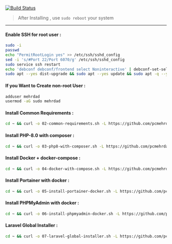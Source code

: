 [![Build Status](https://files.ariadata.co/file/ariadata_logo.png)](https://ariadata.co)

> After Installing , use `sudo reboot` your system
---
#### Enable SSH for root user :
```sh
sudo -i
passwd
echo "PermitRootLogin yes" >> /etc/ssh/sshd_config
sed -i 's/#Port 22/Port 6070/g' /etc/ssh/sshd_config
sudo service ssh restart
echo 'debconf debconf/frontend select Noninteractive' | debconf-set-selections
sudo apt --yes dist-upgrade && sudo apt --yes update && sudo apt -q --yes upgrade
```
#### If you Want to Create non-root User :
```sh
adduser mehrdad
usermod -aG sudo mehrdad
```
#### Install Common Requirements :
```sh
cd ~ && curl -o 02-common-requirements.sh -L https://github.com/pcmehrdad/from-ubuntu-to-laravel-cicd/raw/main/02-common-requirements.sh && sudo bash 02-common-requirements.sh
```
#### Install PHP-8.0 with composer :
```sh
cd ~ && curl -o 03-php8-with-composer.sh -L https://github.com/pcmehrdad/from-ubuntu-to-laravel-cicd/raw/main/03-php8-with-composer.sh && sudo bash 03-php8-with-composer.sh
```
#### Install Docker + docker-compose :
```sh
cd ~ && curl -o 04-docker-with-compose.sh -L https://github.com/pcmehrdad/from-ubuntu-to-laravel-cicd/raw/main/04-docker-with-compose.sh && sudo bash 04-docker-with-compose.sh
```
#### Install Portainer with docker :
```sh
cd ~ && curl -o 05-install-portainer-docker.sh -L https://github.com/pcmehrdad/from-ubuntu-to-laravel-cicd/raw/main/05-install-portainer-docker.sh && sudo bash 05-install-portainer-docker.sh
```
#### Install PHPMyAdmin with docker :
```sh
cd ~ && curl -o 06-install-phpmyadmin-docker.sh -L https://github.com/pcmehrdad/from-ubuntu-to-laravel-cicd/raw/main/06-install-phpmyadmin-docker.sh && sudo bash 06-install-phpmyadmin-docker.sh
```
#### Laravel Global Installer :
```sh
cd ~ && curl -o 07-laravel-global-installer.sh -L https://github.com/pcmehrdad/from-ubuntu-to-laravel-cicd/raw/main/07-laravel-global-installer.sh && bash 07-laravel-global-installer.sh
```